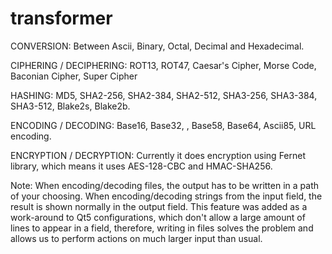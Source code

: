 # transformer

CONVERSION: Between Ascii, Binary, Octal, Decimal and Hexadecimal.

CIPHERING / DECIPHERING: ROT13, ROT47, Caesar's Cipher, Morse Code, Baconian Cipher, Super Cipher

HASHING: MD5, SHA2-256, SHA2-384, SHA2-512, SHA3-256, SHA3-384, SHA3-512, Blake2s, Blake2b.

ENCODING / DECODING: Base16, Base32, , Base58, Base64, Ascii85, URL encoding.

ENCRYPTION / DECRYPTION: Currently it does encryption using Fernet library, which means it uses AES-128-CBC and HMAC-SHA256.

Note: When encoding/decoding files, the output has to be written in a path of your choosing. When encoding/decoding strings from the input field, the result is shown normally in the output field. 
This feature was added as a work-around to Qt5 configurations, which don't allow a large amount of lines to appear in a field, therefore, writing in files solves the problem and allows us to perform actions on much larger input than usual.
